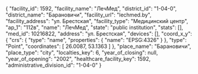 {
    "facility_id": 1592,
    "facility_name": "ЛечМед",
    "district_id": "1-04-0",
    "district_name": "Барановичи",
    "facility_url": "lechmed.by",
    "facility_address": "ул. Брестская",
    "facility_type": "Медицинский центр",
    "ap_1": "112в",
    "name": "ЛечМед",
    "state": "public institution",
    "stats": [],
    "med_id": 10216822,
    "address": "ул. Брестская",
    "devices": [],
    "coord_x_y": {
        "crs": {
            "type": "name",
            "properties": {
                "name": "EPSG:4326"
            }
        },
        "type": "Point",
        "coordinates": [
            26.0087,
            53.1363
        ]
    },
    "place_name": "Барановичи",
    "place_type": "city",
    "localties_key": 6,
    "year_of_closing": null,
    "year_of_opening": "2002",
    "healthcare_facility_key": 1592,
    "administrative_division_id": "1-04-0"
}